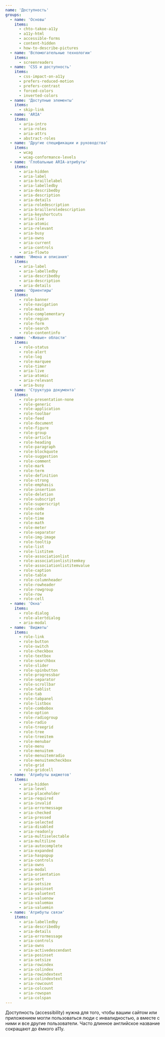 ```yaml
---
name: 'Доступность'
groups:
  - name: 'Основы'
    items:
      - chto-takoe-a11y
      - a11y-html
      - accessible-forms
      - content-hidden
      - how-to-describe-pictures
  - name: 'Вспомогательные технологии'
    items:
      - screenreaders
  - name: 'CSS и доступность'
    items:
      - css-impact-on-a11y
      - prefers-reduced-motion
      - prefers-contrast
      - forced-colors
      - inverted-colors
  - name: 'Доступные элементы'
    items:
      - skip-link
  - name: 'ARIA'
    items:
      - aria-intro
      - aria-roles
      - aria-attrs
      - abstract-roles
  - name: 'Другие спецификации и руководства'
    items:
      - wcag
      - wcag-conformance-levels
  - name: 'Глобальные ARIA-атрибуты'
    items:
      - aria-hidden
      - aria-label
      - aria-braillelabel
      - aria-labelledby
      - aria-describedby
      - aria-description
      - aria-details
      - aria-roledescription
      - aria-brailleroledescription
      - aria-keyshortcuts
      - aria-live
      - aria-atomic
      - aria-relevant
      - aria-busy
      - aria-owns
      - aria-current
      - aria-controls
      - aria-flowto
  - name: 'Имена и описания'
    items:
      - aria-label
      - aria-labelledby
      - aria-describedby
      - aria-description
      - aria-details
  - name: 'Ориентиры'
    items:
      - role-banner
      - role-navigation
      - role-main
      - role-complementary
      - role-region
      - role-form
      - role-search
      - role-contentinfo
  - name: '«Живые» области'
    items:
      - role-status
      - role-alert
      - role-log
      - role-marquee
      - role-timer
      - aria-live
      - aria-atomic
      - aria-relevant
      - aria-busy
  - name: 'Структура документа'
    items:
      - role-presentation-none
      - role-generic
      - role-application
      - role-toolbar
      - role-feed
      - role-document
      - role-figure
      - role-group
      - role-article
      - role-heading
      - role-paragraph
      - role-blockquote
      - role-suggestion
      - role-comment
      - role-mark
      - role-term
      - role-definition
      - role-strong
      - role-emphasis
      - role-insertion
      - role-deletion
      - role-subscript
      - role-superscript
      - role-code
      - role-note
      - role-time
      - role-math
      - role-meter
      - role-separator
      - role-img-image
      - role-tooltip
      - role-list
      - role-listitem
      - role-associationlist
      - role-associationlistitemkey
      - role-associationlistitemvalue
      - role-caption
      - role-table
      - role-columnheader
      - role-rowheader
      - role-rowgroup
      - role-row
      - role-cell
  - name: 'Окна'
    items:
      - role-dialog
      - role-alertdialog
      - aria-modal
  - name: 'Виджеты'
    items:
      - role-link
      - role-button
      - role-switch
      - role-checkbox
      - role-textbox
      - role-searchbox
      - role-slider
      - role-spinbutton
      - role-progressbar
      - role-separator
      - role-scrollbar
      - role-tablist
      - role-tab
      - role-tabpanel
      - role-listbox
      - role-combobox
      - role-option
      - role-radiogroup
      - role-radio
      - role-treegrid
      - role-tree
      - role-treeitem
      - role-menubar
      - role-menu
      - role-menuitem
      - role-menuitemradio
      - role-menuitemcheckbox
      - role-grid
      - role-gridcell
  - name: 'Атрибуты виджетов'
    items:
      - aria-hidden
      - aria-level
      - aria-placeholder
      - aria-required
      - aria-invalid
      - aria-errormessage
      - aria-checked
      - aria-pressed
      - aria-selected
      - aria-disabled
      - aria-readonly
      - aria-multiselectable
      - aria-multiline
      - aria-autocomplete
      - aria-expanded
      - aria-haspopup
      - aria-controls
      - aria-owns
      - aria-modal
      - aria-orientation
      - aria-sort
      - aria-setsize
      - aria-posinset
      - aria-valuetext
      - aria-valuenow
      - aria-valuemax
      - aria-valuemin
  - name: 'Атрибуты связи'
    items:
      - aria-labelledby
      - aria-describedby
      - aria-details
      - aria-errormessage
      - aria-controls
      - aria-owns
      - aria-activedescendant
      - aria-posinset
      - aria-setsize
      - aria-rowindex
      - aria-colindex
      - aria-rowindextext
      - aria-colindextext
      - aria-rowcount
      - aria-colcount
      - aria-rowspan
      - aria-colspan
---
```


Доступность (accessibility) нужна для того, чтобы вашим сайтом или приложением могли пользоваться люди с инвалидностью, а вместе с ними и все другие пользователи. Часто длинное английское название сокращают до ёмкого a11y.
